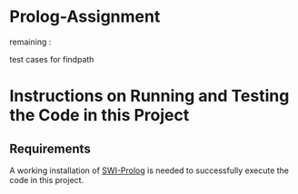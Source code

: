 # Prolog-Assignment

remaining : 

test cases for
  findpath
  
<h1> Instructions on Running and Testing the Code in this Project </h1>

<h2> Requirements </h2>

A working installation of <a href="https://www.swi-prolog.org/">SWI-Prolog</a> is needed to successfully execute the code in this project. 



